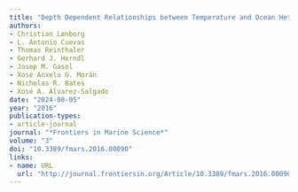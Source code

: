 ```yaml
---
title: "Depth Dependent Relationships between Temperature and Ocean Heterotrophic Prokaryotic Production"
authors:
- Christian Lønborg
- L. Antonio Cuevas
- Thomas Reinthaler
- Gerhard J. Herndl
- Josep M. Gasol
- Xosé Anxelu G. Morán
- Nicholas R. Bates
- Xosé A. Álvarez-Salgado
date: "2024-08-05"
year: "2016"
publication-types:
- article-journal
journal: "*Frontiers in Marine Science*"
volume: "3"
doi: "10.3389/fmars.2016.00090"
links:
- name: URL
  url: "http://journal.frontiersin.org/Article/10.3389/fmars.2016.00090/abstract"
---
```

